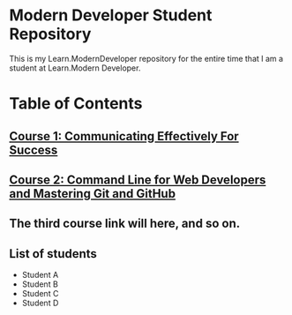 # Modern Developer Student Repository
This is my Learn.ModernDeveloper repository for the entire time that I am a student at Learn.Modern Developer.

# Table of Contents

## [Course 1: Communicating Effectively For Success](Course-01-Communicating-Effectively-For-Success)
## [Course 2: Command Line for Web Developers and Mastering Git and GitHub](Course-02-Command-Line-for-Web-Developers-and-Mastering-Git-and-GitHub)
## The third course link will here, and so on.


## List of students

* Student A
* Student B
* Student C
* Student D
